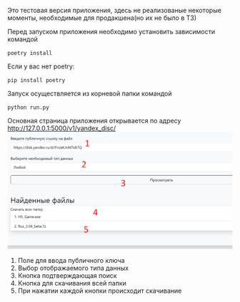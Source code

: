Это тестовая версия приложения, здесь не реализованые некоторые моменты, необходимые для продакшена(но их не было в ТЗ)

Перед запуском приложения необходимо установить зависимости командой
```shell
poetry install
```
Если у вас нет poetry:
```shell
pip install poetry
```
Запуск осуществляется из корневой папки командой
```shell
python run.py
```
Основная страница приложения открывается по адресу
http://127.0.0.1:5000/v1/yandex_disc/
![img.png](img.png)
1. Поле для ввода публичного ключа
2. Выбор отображаемого типа данных
3. Кнопка подтверждающая поиск
4. Кнопка для скачивания всей папки
5. При нажатии каждой кнопки происходит скачивание
